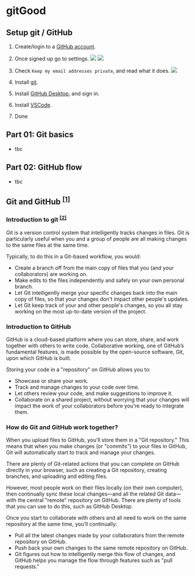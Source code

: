 # gitGood
## Setup git / GitHub
1. Create/login to a [GitHub account][01.01].

1. Once signed up go to settings.
![][01.05]
![][01.06]

1. Check `Keep my email addresses private`, and read what it does.
![][01.07]

1. Install [git][01.02].
1. Install [GitHub Desktop][01.03], and sign in.
1. Install [VSCode][01.04].
1. Done

## Part 01: Git basics
- tbc

## Part 02: GitHub flow
- tbc

## Git and GitHub <sup>[[1]][03.01]</sup>
### Introduction to git <sup>[[2]][03.02]</sup>
Git is a version control system that intelligently tracks changes in files. Git is particularly useful when you and a group of people are all making changes to the same files at the same time.

Typically, to do this in a Git-based workflow, you would:
- Create a branch off from the main copy of files that you (and your collaborators) are working on.
- Make edits to the files independently and safely on your own personal branch.
- Let Git intelligently merge your specific changes back into the main copy of files, so that your changes don't impact other people's updates.
- Let Git keep track of your and other people's changes, so you all stay working on the most up-to-date version of the project.

### Introduction to GitHub
GitHub is a cloud-based platform where you can store, share, and work together with others to write code. Collaborative working, one of GitHub’s fundamental features, is made possible by the open-source software, Git, upon which GitHub is built.

Storing your code in a "repository" on GitHub allows you to:
- Showcase or share your work.
- Track and manage changes to your code over time.
- Let others review your code, and make suggestions to improve it.
- Collaborate on a shared project, without worrying that your changes will impact the work of your collaborators before you're ready to integrate them.

### How do Git and GitHub work together?
When you upload files to GitHub, you'll store them in a "Git repository." This means that when you make changes (or "commits") to your files in GitHub, Git will automatically start to track and manage your changes.

There are plenty of Git-related actions that you can complete on GitHub directly in your browser, such as creating a Git repository, creating branches, and uploading and editing files.

However, most people work on their files locally (on their own computer), then continually sync these local changes—and all the related Git data—with the central "remote" repository on GitHub. There are plenty of tools that you can use to do this, such as GitHub Desktop.

Once you start to collaborate with others and all need to work on the same repository at the same time, you’ll continually:
- Pull all the latest changes made by your collaborators from the remote repository on GitHub.
- Push back your own changes to the same remote repository on GitHub.
- Git figures out how to intelligently merge this flow of changes, and GitHub helps you manage the flow through features such as "pull requests."

[01.01]: https://github.com/
[01.02]: https://git-scm.com/downloads
[01.03]: https://github.com/apps/desktop
[01.04]: https://code.visualstudio.com/
[01.05]: ./images/readme_01.png
[01.06]: ./images/readme_02.png
[01.07]: ./images/readme_03.png
[03.01]: https://docs.github.com/en/get-started/start-your-journey/about-github-and-git
[03.02]: https://git-scm.com/book/en/v2/Getting-Started-What-is-Git%3F

